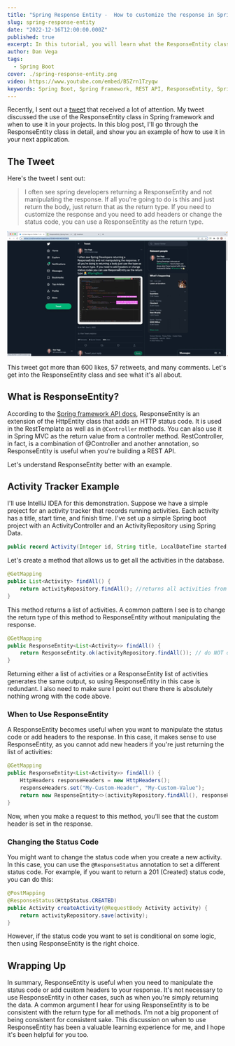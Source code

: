 ```yaml
---
title: "Spring Response Entity -  How to customize the response in Spring Boot"
slug: spring-response-entity
date: "2022-12-16T12:00:00.000Z"
published: true
excerpt: In this tutorial, you will learn what the ResponseEntity class is and how it can be used to customize the response in your Spring Boot application.
author: Dan Vega
tags:
  - Spring Boot
cover: ./spring-response-entity.png
video: https://www.youtube.com/embed/B5Zrn1Tzyqw
keywords: Spring Boot, Spring Framework, REST API, ResponseEntity, Spring Boot ResponseEntity, Spring Boot Response
---
```


Recently, I sent out a [tweet](https://twitter.com/therealdanvega/status/1599814600463355906) that received a lot of attention. My tweet discussed the use of the ResponseEntity class in Spring framework and when to use it in your projects. In this blog post, I'll go through the ResponseEntity class in detail, and show you an example of how to use it in your next application.

## The Tweet

Here's the tweet I sent out:

> I often see spring developers returning a ResponseEntity and not manipulating the response. If all you're going to do is this and just return the body, just return that as the return type. If you need to customize the response and you need to add headers or change the status code, you can use a ResponseEntity as the return type.

![Spring Response Entity Tweet](./response-entity-tweet.png)

This tweet got more than 600 likes, 57 retweets, and many comments. Let's get into the ResponseEntity class and see what it's all about.

## What is ResponseEntity?

According to the [Spring framework API docs](https://docs.spring.io/spring-framework/docs/current/reference/html/web.html#mvc-chapter.view-based-rendering), ResponseEntity is an extension of the HttpEntity class that adds an HTTP status code. It is used in the RestTemplate as well as in `@Controller` methods. You can also use it in Spring MVC as the return value from a controller method. RestController, in fact, is a combination of @Controller and another annotation, so ResponseEntity is useful when you're building a REST API.

Let's understand ResponseEntity better with an example.

## Activity Tracker Example

I'll use IntelliJ IDEA for this demonstration. Suppose we have a simple project for an activity tracker that records running activities. Each activity has a title, start time, and finish time. I've set up a simple Spring boot project with an ActivityController and an ActivityRepository using Spring Data.

```java
public record Activity(Integer id, String title, LocalDateTime started, LocalDateTime completed) { }
```

Let's create a method that allows us to get all the activities in the database.

```java
@GetMapping
public List<Activity> findAll() {
    return activityRepository.findAll(); //returns all activities from the repository
}
```

This method returns a list of activities. A common pattern I see is to change the return type of this method to ResponseEntity without manipulating the response.

```java
@GetMapping
public ResponseEntity<List<Activity>> findAll() {
    return ResponseEntity.ok(activityRepository.findAll()); // do NOT do this
}
```

Returning either a list of activities or a ResponseEntity list of activities generates the same output, so using ResponseEntity in this case is redundant. I also need to make sure I point out there there is absolutely nothing wrong with the code above.

### When to Use ResponseEntity

A ResponseEntity becomes useful when you want to manipulate the status code or add headers to the response. In this case, it makes sense to use ResponseEntity, as you cannot add new headers if you're just returning the list of activities:

```java
@GetMapping
public ResponseEntity<List<Activity>> findAll() {
    HttpHeaders responseHeaders = new HttpHeaders();
    responseHeaders.set("My-Custom-Header", "My-Custom-Value");
    return new ResponseEntity<>(activityRepository.findAll(), responseHeaders, HttpStatus.OK);
}
```

Now, when you make a request to this method, you'll see that the custom header is set in the response.

### Changing the Status Code

You might want to change the status code when you create a new activity. In this case, you can use the `@ResponseStatus` annotation to set a different status code. For example, if you want to return a 201 (Created) status code, you can do this:

```java
@PostMapping
@ResponseStatus(HttpStatus.CREATED)
public Activity createActivity(@RequestBody Activity activity) {
    return activityRepository.save(activity);
}
```

However, if the status code you want to set is conditional on some logic, then using ResponseEntity is the right choice.

## Wrapping Up

In summary, ResponseEntity is useful when you need to manipulate the status code or add custom headers to your response. It's not necessary to use ResponseEntity in other cases, such as when you're simply returning the data. A common argument I hear for using ResponseEntity is to be consistent with the return type for all methods. I’m not a big proponent of being consistent for consistent sake. This discussion on when to use ResponseEntity has been a valuable learning experience for me, and I hope it's been helpful for you too.

